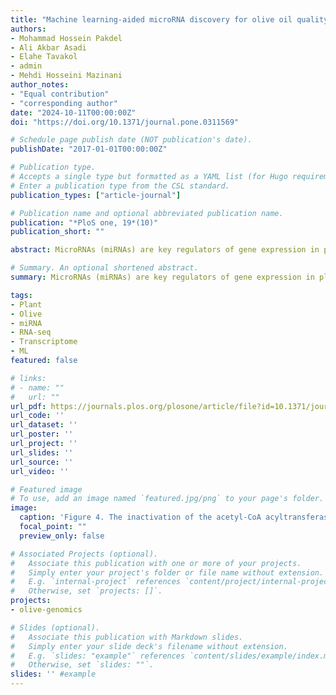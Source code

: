 ```yaml
---
title: "Machine learning-aided microRNA discovery for olive oil quality"
authors:
- Mohammad Hossein Pakdel
- Ali Akbar Asadi
- Elahe Tavakol
- admin
- Mehdi Hosseini Mazinani
author_notes:
- "Equal contribution"
- "corresponding author"
date: "2024-10-11T00:00:00Z"
doi: "https://doi.org/10.1371/journal.pone.0311569"

# Schedule page publish date (NOT publication's date).
publishDate: "2017-01-01T00:00:00Z"

# Publication type.
# Accepts a single type but formatted as a YAML list (for Hugo requirements).
# Enter a publication type from the CSL standard.
publication_types: ["article-journal"]

# Publication name and optional abbreviated publication name.
publication: "*PloS one, 19*(10)"
publication_short: ""

abstract: MicroRNAs (miRNAs) are key regulators of gene expression in plants, influencing various biological processes such as oil quality and seed development. Although, our knowledge about miRNAs in olive (Olea europaea L.) is progressing, with several miRNAs being identified in previous studies, but most of these reported miRNAs have been predicted without the aid of a reference genome, primarily due to limited genome accessibility at the time. However, significant knowledge gaps still need to be improved in this area. This study addresses the complexities of miRNA detection in olive, using a high quality reference genome and a combination of genomics and machine learning-based methods. By leveraging random forest and support vector machine algorithms, we successfully identified 56 novel miRNAs in olive, surpassing the limitations of conventional homology-based methods. Our subsequent analysis revealed that some of these miRNAs are implicated in the regulation of key genes involved in oil quality. Within the context of oil biosynthesis pathways, the novel miRNA Oeu124369 regulates fatty acid biosynthesis by targeting acetyl-CoA acyltransferase 1 and palmitoyl-protein thioesterase, thereby influencing the production of acetyl-CoA and palmitic acid, respectively. These findings underscore the power of machine learning in unraveling the complex miRNA regulatory network in olive and provide a high quality miRNA resource for future research aimed at improving olive oil production by exploring the target genes of the identified miRNAs to understand their role and their biological processes.

# Summary. An optional shortened abstract.
summary: MicroRNAs (miRNAs) are key regulators of gene expression in plants, influencing various biological processes such as oil quality and seed development. Although, our knowledge about miRNAs in olive (Olea europaea L.) is progressing, with several miRNAs being identified in previous studies, but most of these reported miRNAs have been predicted without the aid of a reference genome, primarily due to limited genome accessibility at the time. However, significant knowledge gaps still need to be improved in this area. This study addresses the complexities of miRNA detection in olive, using a high quality reference genome and a combination of genomics and machine learning-based methods. By leveraging random forest and support vector machine algorithms, we successfully identified 56 novel miRNAs in olive, surpassing the limitations of conventional homology-based methods. Our subsequent analysis revealed that some of these miRNAs are implicated in the regulation of key genes involved in oil quality. Within the context of oil biosynthesis pathways, the novel miRNA Oeu124369 regulates fatty acid biosynthesis by targeting acetyl-CoA acyltransferase 1 and palmitoyl-protein thioesterase, thereby influencing the production of acetyl-CoA and palmitic acid, respectively. These findings underscore the power of machine learning in unraveling the complex miRNA regulatory network in olive and provide a high quality miRNA resource for future research aimed at improving olive oil production by exploring the target genes of the identified miRNAs to understand their role and their biological processes.

tags:
- Plant
- Olive
- miRNA
- RNA-seq
- Transcriptome
- ML
featured: false

# links:
# - name: ""
#   url: ""
url_pdf: https://journals.plos.org/plosone/article/file?id=10.1371/journal.pone.0311569&type=printable
url_code: ''
url_dataset: ''
url_poster: ''
url_project: ''
url_slides: ''
url_source: ''
url_video: ''

# Featured image
# To use, add an image named `featured.jpg/png` to your page's folder. 
image:
  caption: 'Figure 4. The inactivation of the acetyl-CoA acyltransferase 1 enzyme by the novel putative miRNA'
  focal_point: ""
  preview_only: false

# Associated Projects (optional).
#   Associate this publication with one or more of your projects.
#   Simply enter your project's folder or file name without extension.
#   E.g. `internal-project` references `content/project/internal-project/index.md`.
#   Otherwise, set `projects: []`.
projects:
- olive-genomics

# Slides (optional).
#   Associate this publication with Markdown slides.
#   Simply enter your slide deck's filename without extension.
#   E.g. `slides: "example"` references `content/slides/example/index.md`.
#   Otherwise, set `slides: ""`.
slides: '' #example
---
```


